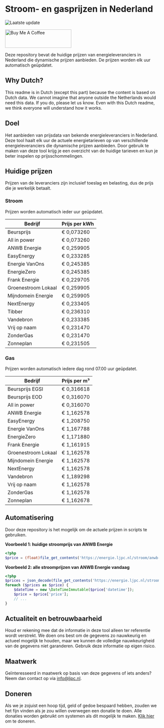 # Stroom- en gasprijzen in Nederland

![Laatste update](https://img.shields.io/badge/laatste%20update-2025--09--29%2012%3A00%20CET-brightgreen)

<a href="https://www.buymeacoffee.com/Lars-" target="_blank"><img src="https://cdn.buymeacoffee.com/buttons/v2/default-orange.png" alt="Buy Me A Coffee" height="60" style="height: 60px !important;width: 217px !important;" ></a>

Deze repository bevat de huidige prijzen van energieleveranciers in Nederland die dynamische prijzen aanbieden. De prijzen worden elk uur automatisch geüpdatet.

## Why Dutch?

This readme is in Dutch (except this part) because the content is based on Dutch data. We cannot imagine that anyone outside the Netherlands would need this data. If you do, please let us know. Even with this Dutch readme, we think
everyone will understand how it works.

## Doel

Het aanbieden van prijsdata van bekende energieleveranciers in Nederland. Deze tool haalt elk uur de actuele energietarieven op van verschillende energieleveranciers die dynamische prijzen aanbieden. Door gebruik te maken van deze tool
krijg je een overzicht van de huidige tarieven en kun je beter inspelen op prijsschommelingen.

## Huidige prijzen

Prijzen van de leveranciers zijn inclusief toeslag en belasting, dus de prijs die je werkelijk betaalt.

### Stroom

Prijzen worden automatisch ieder uur geüpdatet.

 Bedrijf | Prijs per kWh 
---------|---------------
Beursprijs | € 0,073260
All in power | € 0,073260
ANWB Energie | € 0,259905
EasyEnergy | € 0,233285
Energie VanOns | € 0,245385
EnergieZero | € 0,245385
Frank Energie | € 0,229705
Groenestroom Lokaal | € 0,259905
Mijndomein Energie | € 0,259905
NextEnergy | € 0,233405
Tibber | € 0,236310
Vandebron | € 0,233385
Vrij op naam | € 0,231470
ZonderGas | € 0,231470
Zonneplan | € 0,231505


### Gas

Prijzen worden automatisch iedere dag rond 07.00 uur geüpdatet.

 Bedrijf | Prijs per m³ 
---------|--------------
Beursprijs EGSI | € 0,316618
Beursprijs EOD | € 0,316070
All in power | € 0,316070
ANWB Energie | € 1,162578
EasyEnergy | € 1,208750
Energie VanOns | € 1,167788
EnergieZero | € 1,171880
Frank Energie | € 1,161915
Groenestroom Lokaal | € 1,162578
Mijndomein Energie | € 1,162578
NextEnergy | € 1,162578
Vandebron | € 1,189298
Vrij op naam | € 1,162578
ZonderGas | € 1,162578
Zonneplan | € 1,162678


## Automatisering

Door deze repository is het mogelijk om de actuele prijzen in scripts te gebruiken.

**Voorbeeld 1: huidige stroomprijs van ANWB Energie**

```php
<?php
$price = (float)file_get_contents('https://energie.ljpc.nl/stroom/anwb-energie-nu.txt');

```

**Voorbeeld 2: alle stroomprijzen van ANWB Energie vandaag**

```php
<?php
$prices = json_decode(file_get_contents('https://energie.ljpc.nl/stroom/all-in-power-vandaag.json'),true);
foreach ($prices as $price) {
    $dateTime = new \DateTimeImmutable($price['datetime']);
    $price = $price['price'];
    // ...
}
```

## Actualiteit en betrouwbaarheid

Houd er rekening mee dat de informatie in deze tool alleen ter referentie wordt verstrekt. We doen ons best om de gegevens zo nauwkeurig en actueel mogelijk te houden, maar we kunnen de volledige nauwkeurigheid van de gegevens niet
garanderen. Gebruik deze informatie op eigen risico.

## Maatwerk

Geïnteresseerd in maatwerk op basis van deze gegevens of iets anders? Neem dan contact op
via [info@ljpc.nl](mailto:info@ljpc.nl?subject=Energie%20prijzen).

## Doneren

Als we je zojuist een hoop tijd, geld of gedoe bespaard hebben, zouden we het fijn vinden als je zou willen overwegen een
donatie te doen. Alle donaties worden gebruikt om systemen als dit mogelijk te
maken. [Klik hier](https://www.buymeacoffee.com/Lars-) om te doneren.
